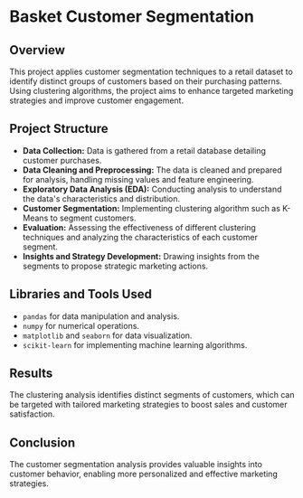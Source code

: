 # Basket Customer Segmentation

## Overview
This project applies customer segmentation techniques to a retail dataset to identify distinct groups of customers based on their purchasing patterns. Using clustering algorithms, the project aims to enhance targeted marketing strategies and improve customer engagement.

## Project Structure
- **Data Collection:** Data is gathered from a retail database detailing customer purchases.
- **Data Cleaning and Preprocessing:** The data is cleaned and prepared for analysis, handling missing values and feature engineering.
- **Exploratory Data Analysis (EDA):** Conducting analysis to understand the data's characteristics and distribution.
- **Customer Segmentation:** Implementing clustering algorithm such as K-Means to segment customers.
- **Evaluation:** Assessing the effectiveness of different clustering techniques and analyzing the characteristics of each customer segment.
- **Insights and Strategy Development:** Drawing insights from the segments to propose strategic marketing actions.

## Libraries and Tools Used
- `pandas` for data manipulation and analysis.
- `numpy` for numerical operations.
- `matplotlib` and `seaborn` for data visualization.
- `scikit-learn` for implementing machine learning algorithms.

## Results
The clustering analysis identifies distinct segments of customers, which can be targeted with tailored marketing strategies to boost sales and customer satisfaction.

## Conclusion
The customer segmentation analysis provides valuable insights into customer behavior, enabling more personalized and effective marketing strategies.
